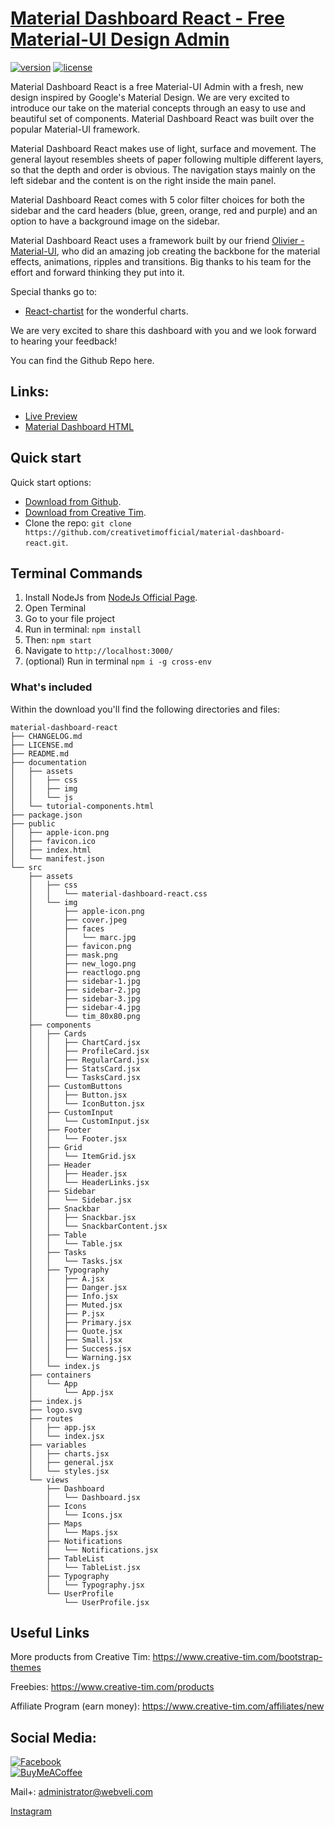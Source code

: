 # [Material Dashboard React - Free Material-UI Design Admin](https://creativetimofficial.github.io/material-dashboard-react/)
[![version][version-badge]][CHANGELOG] [![license][license-badge]][LICENSE]


Material Dashboard React is a free Material-UI Admin with a fresh, new design inspired by Google's Material Design. We are very excited to introduce our take on the material concepts through an easy to use and beautiful set of components. Material Dashboard React was built over the popular Material-UI framework.

Material Dashboard React makes use of light, surface and movement. The general layout resembles sheets of paper following multiple different layers, so that the depth and order is obvious. The navigation stays mainly on the left sidebar and the content is on the right inside the main panel.

Material Dashboard React comes with 5 color filter choices for both the sidebar and the card headers (blue, green, orange, red and purple) and an option to have a background image on the sidebar.

Material Dashboard React uses a framework built by our friend [Olivier - Material-UI](https://github.com/mui-org/material-ui), who did an amazing job creating the backbone for the material effects, animations, ripples and transitions. Big thanks to his team for the effort and forward thinking they put into it.

Special thanks go to:
+ [React-chartist](https://github.com/webveli/webveli-Material-Dashboard-React) for the wonderful charts.

We are very excited to share this dashboard with you and we look forward to hearing your feedback!

You can find the Github Repo here.

## Links:

+ [Live Preview](https://creativetimofficial.github.io/material-dashboard-react/)
+ [Material Dashboard HTML](http://demos.creative-tim.com/material-dashboard/examples/dashboard.html)

## Quick start

Quick start options:

- [Download from Github](https://github.com/webveli/webveli-Material-Dashboard-React).
- [Download from Creative Tim](http://www.creative-tim.com/product/material-dashboard-react).
- Clone the repo: `git clone https://github.com/creativetimofficial/material-dashboard-react.git`.

## Terminal Commands

1. Install NodeJs from [NodeJs Official Page](https://nodejs.org/en).
2. Open Terminal
3. Go to your file project
4. Run in terminal: ```npm install```
5. Then: ```npm start```
6. Navigate to `http://localhost:3000/`
7. (optional) Run in terminal `npm i -g cross-env`

### What's included

Within the download you'll find the following directories and files:

```
material-dashboard-react
├── CHANGELOG.md
├── LICENSE.md
├── README.md
├── documentation
│   ├── assets
│   │   ├── css
│   │   ├── img
│   │   └── js
│   └── tutorial-components.html
├── package.json
├── public
│   ├── apple-icon.png
│   ├── favicon.ico
│   ├── index.html
│   └── manifest.json
└── src
    ├── assets
    │   ├── css
    │   │   └── material-dashboard-react.css
    │   └── img
    │       ├── apple-icon.png
    │       ├── cover.jpeg
    │       ├── faces
    │       │   └── marc.jpg
    │       ├── favicon.png
    │       ├── mask.png
    │       ├── new_logo.png
    │       ├── reactlogo.png
    │       ├── sidebar-1.jpg
    │       ├── sidebar-2.jpg
    │       ├── sidebar-3.jpg
    │       ├── sidebar-4.jpg
    │       └── tim_80x80.png
    ├── components
    │   ├── Cards
    │   │   ├── ChartCard.jsx
    │   │   ├── ProfileCard.jsx
    │   │   ├── RegularCard.jsx
    │   │   ├── StatsCard.jsx
    │   │   └── TasksCard.jsx
    │   ├── CustomButtons
    │   │   ├── Button.jsx
    │   │   └── IconButton.jsx
    │   ├── CustomInput
    │   │   └── CustomInput.jsx
    │   ├── Footer
    │   │   └── Footer.jsx
    │   ├── Grid
    │   │   └── ItemGrid.jsx
    │   ├── Header
    │   │   ├── Header.jsx
    │   │   └── HeaderLinks.jsx
    │   ├── Sidebar
    │   │   └── Sidebar.jsx
    │   ├── Snackbar
    │   │   ├── Snackbar.jsx
    │   │   └── SnackbarContent.jsx
    │   ├── Table
    │   │   └── Table.jsx
    │   ├── Tasks
    │   │   └── Tasks.jsx
    │   ├── Typography
    │   │   ├── A.jsx
    │   │   ├── Danger.jsx
    │   │   ├── Info.jsx
    │   │   ├── Muted.jsx
    │   │   ├── P.jsx
    │   │   ├── Primary.jsx
    │   │   ├── Quote.jsx
    │   │   ├── Small.jsx
    │   │   ├── Success.jsx
    │   │   └── Warning.jsx
    │   └── index.js
    ├── containers
    │   └── App
    │       └── App.jsx
    ├── index.js
    ├── logo.svg
    ├── routes
    │   ├── app.jsx
    │   └── index.jsx
    ├── variables
    │   ├── charts.jsx
    │   ├── general.jsx
    │   └── styles.jsx
    └── views
        ├── Dashboard
        │   └── Dashboard.jsx
        ├── Icons
        │   └── Icons.jsx
        ├── Maps
        │   └── Maps.jsx
        ├── Notifications
        │   └── Notifications.jsx
        ├── TableList
        │   └── TableList.jsx
        ├── Typography
        │   └── Typography.jsx
        └── UserProfile
            └── UserProfile.jsx
```

## Useful Links

More products from Creative Tim: <https://www.creative-tim.com/bootstrap-themes>

Freebies: <https://www.creative-tim.com/products>

Affiliate Program (earn money): <https://www.creative-tim.com/affiliates/new>


## Social Media:

[![Facebook](https://img.shields.io/badge/Facebook-1877F2?style=for-the-badge&logo=facebook&logoColor=white)](https://facebook.com/Webveli)  
[![BuyMeACoffee](https://img.shields.io/badge/Buy_Me_A_Coffee-FFDD00?style=for-the-badge&logo=buymeacoffee&logoColor=black)](https://buymeacoffee.com/makavael)

Mail+: <administrator@webveli.com>

[Instagram](https://instagram.com/Makavael)


[CHANGELOG]: ./CHANGELOG.md

[LICENSE]: ./LICENSE.md
[version-badge]: https://img.shields.io/badge/version-1.0.0-blue.svg
[license-badge]: https://img.shields.io/badge/license-MIT-blue.svg
